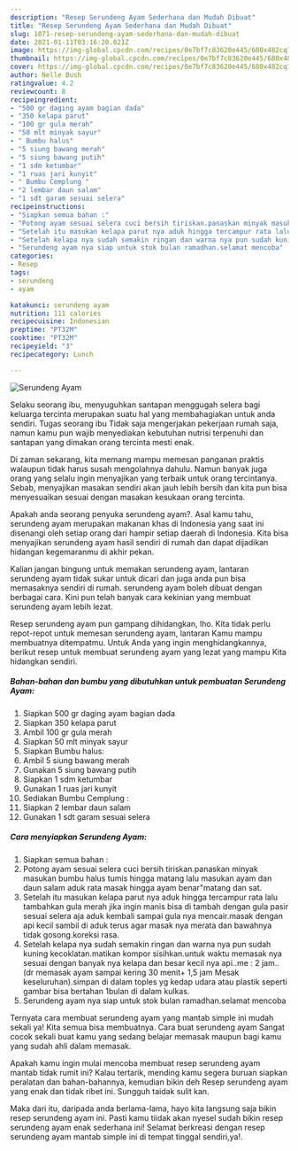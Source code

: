 ```yaml
---
description: "Resep Serundeng Ayam Sederhana dan Mudah Dibuat"
title: "Resep Serundeng Ayam Sederhana dan Mudah Dibuat"
slug: 1071-resep-serundeng-ayam-sederhana-dan-mudah-dibuat
date: 2021-01-11T03:16:20.021Z
image: https://img-global.cpcdn.com/recipes/0e7bf7c83620e445/680x482cq70/serundeng-ayam-foto-resep-utama.jpg
thumbnail: https://img-global.cpcdn.com/recipes/0e7bf7c83620e445/680x482cq70/serundeng-ayam-foto-resep-utama.jpg
cover: https://img-global.cpcdn.com/recipes/0e7bf7c83620e445/680x482cq70/serundeng-ayam-foto-resep-utama.jpg
author: Nelle Bush
ratingvalue: 4.2
reviewcount: 8
recipeingredient:
- "500 gr daging ayam bagian dada"
- "350 kelapa parut"
- "100 gr gula merah"
- "50 mlt minyak sayur"
- " Bumbu halus"
- "5 siung bawang merah"
- "5 siung bawang putih"
- "1 sdm ketumbar"
- "1 ruas jari kunyit"
- " Bumbu Cemplung "
- "2 lembar daun salam"
- "1 sdt garam sesuai selera"
recipeinstructions:
- "Siapkan semua bahan :"
- "Potong ayam sesuai selera cuci bersih tiriskan.panaskan minyak masukan bumbu halus tumis hingga matang lalu masukan ayam dan daun salam aduk rata masak hingga ayam benar&#34;matang dan sat."
- "Setelah itu masukan kelapa parut nya aduk hingga tercampur rata lalu tambahkan gula merah jika ingin manis bisa di tambah dengan gula pasir sesuai selera aja aduk kembali sampai gula nya mencair.masak dengan api kecil sambil di aduk terus agar masak nya merata dan bawahnya tidak gosong.koreksi rasa."
- "Setelah kelapa nya sudah semakin ringan dan warna nya pun sudah kuning kecoklatan.matikan kompor sisihkan.untuk waktu memasak nya sesuai dengan banyak nya kelapa dan besar kecil nya api..me : 2 jam..(dr memasak ayam sampai kering 30 menit+ 1,5 jam Mesak keseluruhan).simpan di dalam toples yg kedap udara atau plastik seperti gambar bisa bertahan 1bulan di dalam kulkas."
- "Serundeng ayam nya siap untuk stok bulan ramadhan.selamat mencoba"
categories:
- Resep
tags:
- serundeng
- ayam

katakunci: serundeng ayam 
nutrition: 111 calories
recipecuisine: Indonesian
preptime: "PT32M"
cooktime: "PT32M"
recipeyield: "3"
recipecategory: Lunch

---
```



![Serundeng Ayam](https://img-global.cpcdn.com/recipes/0e7bf7c83620e445/680x482cq70/serundeng-ayam-foto-resep-utama.jpg)

Selaku seorang ibu, menyuguhkan santapan menggugah selera bagi keluarga tercinta merupakan suatu hal yang membahagiakan untuk anda sendiri. Tugas seorang ibu Tidak saja mengerjakan pekerjaan rumah saja, namun kamu pun wajib menyediakan kebutuhan nutrisi terpenuhi dan santapan yang dimakan orang tercinta mesti enak.

Di zaman  sekarang, kita memang mampu memesan panganan praktis walaupun tidak harus susah mengolahnya dahulu. Namun banyak juga orang yang selalu ingin menyajikan yang terbaik untuk orang tercintanya. Sebab, menyajikan masakan sendiri akan jauh lebih bersih dan kita pun bisa menyesuaikan sesuai dengan masakan kesukaan orang tercinta. 



Apakah anda seorang penyuka serundeng ayam?. Asal kamu tahu, serundeng ayam merupakan makanan khas di Indonesia yang saat ini disenangi oleh setiap orang dari hampir setiap daerah di Indonesia. Kita bisa menyajikan serundeng ayam hasil sendiri di rumah dan dapat dijadikan hidangan kegemaranmu di akhir pekan.

Kalian jangan bingung untuk memakan serundeng ayam, lantaran serundeng ayam tidak sukar untuk dicari dan juga anda pun bisa memasaknya sendiri di rumah. serundeng ayam boleh dibuat dengan berbagai cara. Kini pun telah banyak cara kekinian yang membuat serundeng ayam lebih lezat.

Resep serundeng ayam pun gampang dihidangkan, lho. Kita tidak perlu repot-repot untuk memesan serundeng ayam, lantaran Kamu mampu membuatnya ditempatmu. Untuk Anda yang ingin menghidangkannya, berikut resep untuk membuat serundeng ayam yang lezat yang mampu Kita hidangkan sendiri.

<!--inarticleads1-->

##### Bahan-bahan dan bumbu yang dibutuhkan untuk pembuatan Serundeng Ayam:

1. Siapkan 500 gr daging ayam bagian dada
1. Siapkan 350 kelapa parut
1. Ambil 100 gr gula merah
1. Siapkan 50 mlt minyak sayur
1. Siapkan  Bumbu halus:
1. Ambil 5 siung bawang merah
1. Gunakan 5 siung bawang putih
1. Siapkan 1 sdm ketumbar
1. Gunakan 1 ruas jari kunyit
1. Sediakan  Bumbu Cemplung :
1. Siapkan 2 lembar daun salam
1. Gunakan 1 sdt garam sesuai selera




<!--inarticleads2-->

##### Cara menyiapkan Serundeng Ayam:

1. Siapkan semua bahan :
1. Potong ayam sesuai selera cuci bersih tiriskan.panaskan minyak masukan bumbu halus tumis hingga matang lalu masukan ayam dan daun salam aduk rata masak hingga ayam benar&#34;matang dan sat.
1. Setelah itu masukan kelapa parut nya aduk hingga tercampur rata lalu tambahkan gula merah jika ingin manis bisa di tambah dengan gula pasir sesuai selera aja aduk kembali sampai gula nya mencair.masak dengan api kecil sambil di aduk terus agar masak nya merata dan bawahnya tidak gosong.koreksi rasa.
1. Setelah kelapa nya sudah semakin ringan dan warna nya pun sudah kuning kecoklatan.matikan kompor sisihkan.untuk waktu memasak nya sesuai dengan banyak nya kelapa dan besar kecil nya api..me : 2 jam..(dr memasak ayam sampai kering 30 menit+ 1,5 jam Mesak keseluruhan).simpan di dalam toples yg kedap udara atau plastik seperti gambar bisa bertahan 1bulan di dalam kulkas.
1. Serundeng ayam nya siap untuk stok bulan ramadhan.selamat mencoba




Ternyata cara membuat serundeng ayam yang mantab simple ini mudah sekali ya! Kita semua bisa membuatnya. Cara buat serundeng ayam Sangat cocok sekali buat kamu yang sedang belajar memasak maupun bagi kamu yang sudah ahli dalam memasak.

Apakah kamu ingin mulai mencoba membuat resep serundeng ayam mantab tidak rumit ini? Kalau tertarik, mending kamu segera buruan siapkan peralatan dan bahan-bahannya, kemudian bikin deh Resep serundeng ayam yang enak dan tidak ribet ini. Sungguh taidak sulit kan. 

Maka dari itu, daripada anda berlama-lama, hayo kita langsung saja bikin resep serundeng ayam ini. Pasti kamu tiidak akan nyesel sudah bikin resep serundeng ayam enak sederhana ini! Selamat berkreasi dengan resep serundeng ayam mantab simple ini di tempat tinggal sendiri,ya!.

